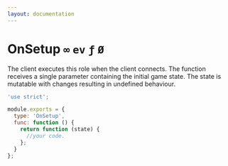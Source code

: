 ```yaml
---
layout: documentation
---
```


# OnSetup `∞` `ev` `ƒ` `Ø`

The client executes this role when the client connects. The function receives a single parameter containing the initial game state. The state is mutatable with changes resulting in undefined behaviour.

~~~javascript
'use strict';

module.exports = {
  type: 'OnSetup',
  func: function () {
    return function (state) {
      //your code.
    };
  }
};
~~~